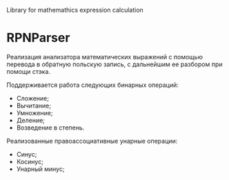 Library for mathemathics expression calculation
# RPNParser
Реализация анализатора математических выражений с помощью перевода в обратную польскую запись, с дальнейшим ее разбором при помощи стэка.

Поддерживается работа следующих бинарных операций:
  - Сложение;
  - Вычитание;
  - Умножение;
  - Деление;
  - Возведение в степень.
 
 Реализованные правоассоциативные унарные операции:
  - Синус;
  - Косинус;
  - Унарный минус;
